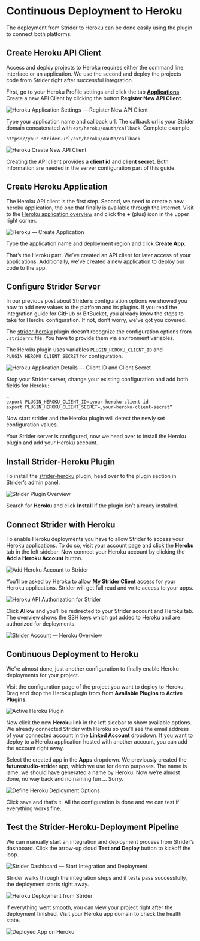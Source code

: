 # Continuous Deployment to Heroku

The deployment from Strider to Heroku can be done easily using the plugin to connect both platforms.

## Create Heroku API Client

Access and deploy projects to Heroku requires either the command line interface or an application. We use the second and deploy the projects code from Strider right after successful integration.

First, go to your Heroku Profile settings and click the tab [**Applications**](https://dashboard.heroku.com/account/applications). Create a new API Client by clicking the button **Register New API Client**.

![Heroku Application Settings — Register New API Client]()

Type your application name and callback url. The callback url is your Strider domain concatenated with `ext/heroku/oauth/callback`. Complete example

    https://your.strider.url/ext/heroku/oauth/callback

![Heroku Create New API Client]()

Creating the API client provides a **client id** and **client secret**. Both information are needed in the server configuration part of this guide.

## Create Heroku Application

The Heroku API client is the first step. Second, we need to create a new heroku application, the one that finally is available through the internet. Visit to the [Heroku application overview](https://dashboard.heroku.com/apps) and click the **+** (plus) icon in the upper right corner.

![Heroku — Create Application]()

Type the application name and deployment region and click **Create App**.

That’s the Heroku part. We’ve created an API client for later access of your applications. Additionally, we’ve created a new application to deploy our code to the app.

## Configure Strider Server

In our previous post about Strider’s configuration options we showed you how to add new values to the platform and its plugins. If you read the integration guide for GitHub or BitBucket, you already know the steps to take for Heroku configuration. If not, don’t worry, we’ve got you covered.

The [strider-heroku](https://github.com/Strider-CD/strider-heroku) plugin doesn’t recognize the configuration options from `.striderrc` file. You have to provide them via environment variables.

The Heroku plugin uses variables `PLUGIN_HEROKU_CLIENT_ID` and `PLUGIN_HEROKU_CLIENT_SECRET` for configuration.

![Heroku Application Details — Client ID and Client Secret]()

Stop your Strider server, change your existing configuration and add both fields for Heroku:

    …
    export PLUGIN_HEROKU_CLIENT_ID=„your-heroku-client-id
    export PLUGIN_HEROKU_CLIENT_SECRET=„your-heroku-client-secret“

Now start strider and the Heroku plugin will detect the newly set configuration values.

Your Strider server is configured, now we head over to install the Heroku plugin and add your Heroku account.

## Install Strider-Heroku Plugin

To install the [strider-heroku](https://github.com/Strider-CD/strider-heroku) plugin, head over to the plugin section in Strider’s admin panel.

![Strider Plugin Overview]()

Search for **Heroku** and click **Install** if the plugin isn’t already installed.

## Connect Strider with Heroku

To enable Heroku deployments you have to allow Strider to access your Heroku applications. To do so, visit your account page and click the **Heroku** tab in the left sidebar. Now connect your Heroku account by clicking the **Add a Heroku Account** button.

![Add Heroku Account to Strider]()

You’ll be asked by Heroku to allow **My Strider Client** access for your Heroku applications. Strider will get full read and write access to your apps.

![Heroku API Authorization for Strider]()

Click **Allow** and you’ll be redirected to your Strider account and Heroku tab. The overview shows the SSH keys which got added to Heroku and are authorized for deployments.

![Strider Account — Heroku Overview]()

## Continuous Deployment to Heroku

We’re almost done, just another configuration to finally enable Heroku deployments for your project.

Visit the configuration page of the project you want to deploy to Heroku. Drag and drop the Heroku plugin from from **Available Plugins** to **Active Plugins**.

![Active Heroku Plugin]()

Now click the new **Heroku** link in the left sidebar to show available options. We already connected Strider with Heroku so you’ll see the email address of your connected account in the **Linked Account** dropdown. If you want to deploy to a Heroku application hosted with another account, you can add the account right away.

Select the created app in the **Apps** dropdown. We previously created the **futurestudio-strider** app, which we use for demo purposes. The name is lame, we should have generated a name by Heroku. Now we’re almost done, no way back and no naming fun … Sorry.

![Define Heroku Deployment Options]()

Click save and that’s it. All the configuration is done and we can test if everything works fine.

## Test the Strider-Heroku-Deployment Pipeline

We can manually start an integration and deployment process from Strider’s dashboard. Click the arrow-up cloud **Test and Deploy** button to kickoff the loop.

![Strider Dashboard — Start Integration and Deployment]()

Strider walks through the integration steps and if tests pass successfully, the deployment starts right away.

![Heroku Deployment from Strider]()

If everything went smooth, you can view your project right after the deployment finished. Visit your Heroku app domain to check the health state.

![Deployed App on Heroku]()
